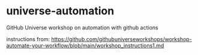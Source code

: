 # universe-automation
GitHub Universe workshop on automation with github actions

instructions from: https://github.com/githubuniverseworkshops/workshop-automate-your-workflow/blob/main/workshop_instructions1.md
